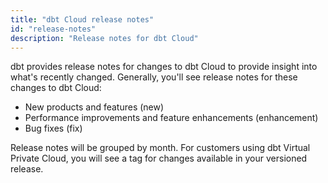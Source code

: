 ```yaml
---
title: "dbt Cloud release notes"
id: "release-notes"
description: "Release notes for dbt Cloud"
---
```


dbt provides release notes for changes to dbt Cloud to provide insight into what's recently changed. Generally, you'll see release notes for these changes to dbt Cloud:

* New products and features (new)
* Performance improvements and feature enhancements (enhancement)
* Bug fixes (fix)

Release notes will be grouped by month. For customers using dbt Virtual Private Cloud, you will see a tag for changes available in your versioned release.
